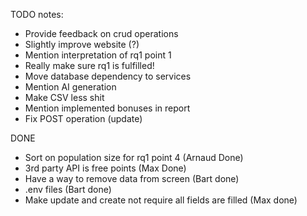 TODO notes:
  - Provide feedback on crud operations
  - Slightly improve website (?)
  - Mention interpretation of rq1 point 1
  - Really make sure rq1 is fulfilled!
  - Move database dependency to services
  - Mention AI generation
  - Make CSV less shit
  - Mention implemented bonuses in report
  - Fix POST operation (update)

DONE
* Sort on population size for rq1 point 4 (Arnaud Done)
* 3rd party API is free points (Max Done)
* Have a way to remove data from screen (Bart done)
* .env files (Bart done)
* Make update and create not require all fields are filled (Max done)
